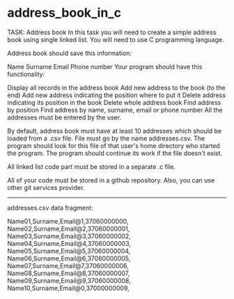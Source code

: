 # address_book_in_c

TASK:
Address book
In this task you will need to create a simple address book using single linked list. You will need to use C programming language. 

Address book should save this information:

Name
Surname
Email
Phone number
Your program should have this functionality:

Display all records in the address book
Add new address to the book (to the end)
Add new address indicating the position where to put it
Delete address indicating its position in the book
Delete whole address book
Find address by position
Find address by name, surname, email or phone number
All the addresses must be entered by the user.

By default, address book must have at least 10 addresses which should be loaded from a .csv file. File must go by the name addresses.csv. The program should look for this file of that user's home directory who started the program. The program should continue its work if the file doesn't exist. 

All linked list code part must be stored in a separate .c file.

All of your code must be stored in a github repository. Also, you can use other git services provider. 


------------------------------

addresses.csv data fragment:

Name01,Surname,Email@1,37060000000,<br />
Name02,Surname,Email@2,37060000001,<br />
Name03,Surname,Email@3,37060000002,<br />
Name04,Surname,Email@4,37060000003,<br />
Name05,Surname,Email@5,37060000004,<br />
Name06,Surname,Email@6,37060000005,<br />
Name07,Surname,Email@7,37060000006,<br />
Name08,Surname,Email@8,37060000007,<br />
Name09,Surname,Email@9,37060000008,<br />
Name10,Surname,Email@0,37000000009,<br />
